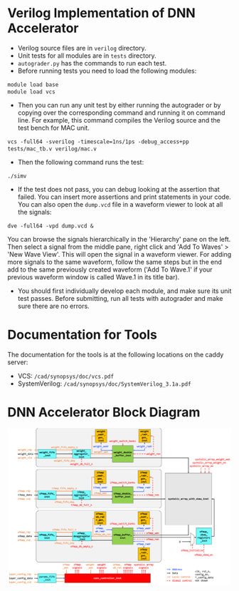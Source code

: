 # Verilog Implementation of DNN Accelerator

* Verilog source files are in `verilog` directory.
* Unit tests for all modules are in `tests` directory.
* `autograder.py` has the commands to run each test. 
* Before running tests you need to load the following modules:
```
module load base
module load vcs
```
* Then you can run any unit test by either running the autograder or by copying over the corresponding command and running it on command line. For example, this command compiles the Verilog source and the test bench for MAC unit.
```
vcs -full64 -sverilog -timescale=1ns/1ps -debug_access+pp tests/mac_tb.v verilog/mac.v
```
* Then the following command runs the test:
```
./simv
```
* If the test does not pass, you can debug looking at the assertion that failed. You can insert more assertions and print statements in your code. You can also open the `dump.vcd` file in a waveform viewer to look at all the signals:
```
dve -full64 -vpd dump.vcd &
```
You can browse the signals hierarchically in the 'Hierarchy' pane on the left. Then select a signal from the middle pane, right click and 'Add To Waves' > 'New Wave View'. This will open the signal in a waveform viewer. For adding more signals to the same waveform, follow the same steps but in the end add to the same previously created waveform ('Add To Wave.1' if your previous waveform window is called Wave.1 in its title bar).

* You should first individually develop each module, and make sure its unit test passes. Before submitting, run all tests with autograder and make sure there are no errors.

# Documentation for Tools
The documentation for the tools is at the following locations on the caddy server:
* VCS: `/cad/synopsys/doc/vcs.pdf`
* SystemVerilog: `/cad/synopsys/doc/SystemVerilog_3.1a.pdf`

# DNN Accelerator Block Diagram

![Accelerator Block Diagram](./figures/conv.png)
